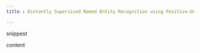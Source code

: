 ```yaml
---
title : Distantly Supervised Named Entity Recognition using Positive-Unlabeled Learning

---
```


snippest

content